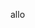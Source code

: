allo

<!---
Wakugumi/Wakugumi is a ✨ special ✨ repository because its `README.md` (this file) appears on your GitHub profile.
You can click the Preview link to take a look at your changes.
--->
